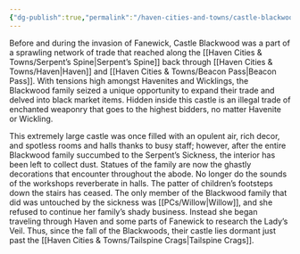 ```yaml
---
{"dg-publish":true,"permalink":"/haven-cities-and-towns/castle-blackwood/"}
---
```



Before and during the invasion of Fanewick, Castle Blackwood was a part of a sprawling network of trade that reached along the [[Haven Cities & Towns/Serpent’s Spine\|Serpent’s Spine]] back through [[Haven Cities & Towns/Haven\|Haven]] and [[Haven Cities & Towns/Beacon Pass\|Beacon Pass]]. With tensions high amongst Havenites and Wicklings, the Blackwood family seized a unique opportunity to expand their trade and delved into black market items. Hidden inside this castle is an illegal trade of enchanted weaponry that goes to the highest bidders, no matter Havenite or Wickling. 

This extremely large castle was once filled with an opulent air, rich decor, and spotless rooms and halls thanks to busy staff; however, after the entire Blackwood family succumbed to the Serpent’s Sickness, the interior has been left to collect dust. Statues of the family are now the ghastly decorations that encounter throughout the abode. No longer do the sounds of the workshops reverberate in halls. The patter of children’s footsteps down the stairs has ceased. The only member of the Blackwood family that did was untouched by the sickness was [[PCs/Willow\|Willow]], and she refused to continue her family’s shady business. Instead she began traveling through Haven and some parts of Fanewick to research the Lady’s Veil. Thus, since the fall of the Blackwoods,  their castle lies dormant just past the [[Haven Cities & Towns/Tailspine Crags\|Tailspine Crags]].